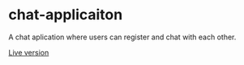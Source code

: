 # chat-applicaiton

<p>A chat aplication where users can register and chat with each other.</p>
<p><a href="https://blaze-chatty.firebaseapp.com/signup">Live version</></p>
